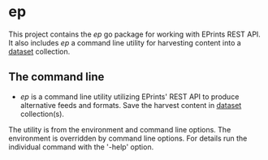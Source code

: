 
# ep

This project contains the _ep_ go package for working with EPrints 
REST API. It also includes _ep_ a command line utility for 
harvesting content into a [dataset](https://github.com/caltechlibrary/dataset)
collection.

## The command line 

+ _ep_ is a command line utility utilizing EPrints' REST API to 
  produce alternative feeds and formats. Save the harvest content in 
  [dataset](https://github.com/caltechlibrary/dataset) collection(s).

The utility is from the environment and command line options.  The environment
is overridden by command line options. For details run the individual command 
with the '-help' option. 


